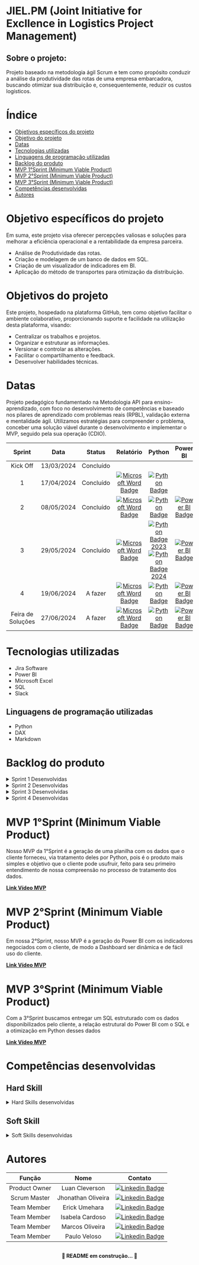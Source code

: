 # JIEL.PM (Joint Initiative for Excllence in Logistics Project Management)

## Sobre o projeto:

Projeto baseado na metodologia ágil Scrum e tem como propósito conduzir a análise da produtividade das rotas de uma empresa embarcadora, buscando otimizar sua distribuição e, consequentemente, reduzir os custos logísticos.

# Índice
* [Objetivos específicos do projeto](#objetivo-específicos-do-projeto)
* [Objetivo do projeto](#objetivos-do-projeto)
* [Datas](#datas)
* [Tecnologias utilizadas](#tecnologias-utilizadas)
* [Linguagens de programação utilizadas](#linguagens-de-programação-utilizadas)
* [Backlog do produto](#backlog-do-produto)
* [MVP 1°Sprint (Minimum Viable Product)](#mvp-1sprint-minimum-viable-product)
* [MVP 2°Sprint (Minimum Viable Product)](#mvp-2sprint-minimum-viable-product)
* [MVP 3°Sprint (Minimum Viable Product)](#mvp-3sprint-minimum-viable-product)
* [Competências desenvolvidas](#competências-desenvolvidas)
* [Autores](#autores)

##

# Objetivo específicos do projeto

Em suma, este projeto visa oferecer percepções valiosas e soluções para melhorar a eficiência operacional e a rentabilidade da empresa parceira.

- Análise de Produtividade das rotas.
- Criação e modelagem de um banco de dados em SQL.
- Criação de um visualizador de indicadores em BI.
- Aplicação do método de transportes para otimização da distribuição.

# Objetivos do projeto

Este projeto, hospedado na plataforma GitHub, tem como objetivo facilitar o ambiente colaborativo, proporcionando suporte e facilidade na utilização desta plataforma, visando:

- Centralizar os trabalhos e projetos.
- Organizar e estruturar as informações.
- Versionar e controlar as alterações.
- Facilitar o compartilhamento e feedback.
- Desenvolver habilidades técnicas.

# Datas

Projeto pedagógico fundamentado na Metodologia API para ensino-aprendizado, com foco no desenvolvimento de competências e baseado nos pilares de aprendizado com problemas reais (RPBL), validação externa e mentalidade ágil. Utilizamos estratégias para compreender o problema, conceber uma solução viável durante o desenvolvimento e implementar o MVP, seguido pela sua operação (CDIO).

| Sprint             |    Data      |   Status      | Relatório                                                                                                 | Python                                                                                                       | Power BI                                                                                                     |
|:------------------:|:------------:|:-------------:|:---------------------------------------------------------------------------------------------------------:|:------------------------------------------------------------------------------------------------------------:|:------------------------------------------------------------------------------------------------------------:|
| Kick Off           | 13/03/2024   | Concluído     |                                                                                                           |                                               |                                                                                                              |
| 1                  | 17/04/2024   | Concluído    | [![Microsoft Word Badge](https://img.shields.io/badge/Microsoft_Word-blue?style=flat-square&logo=Microsoft%20Word&logoColor=white)](https://github.com/LuanClevinho/JIEL.PM/blob/e2bea15307cdc0ef676e3e310a1e36872f2bb0c2/RELAT%C3%93RIO%20-%20SPRINT%201.pdf)                | [![Python Badge](https://img.shields.io/badge/Python-blue?style=flat-square&logo=Python&logoColor=white)](https://raw.githubusercontent.com/LuanClevinho/JIEL.PM/main/Python.py)                                              |                                                                                                              |
| 2                  | 08/05/2024   | Concluído    | [![Microsoft Word Badge](https://img.shields.io/badge/Microsoft_Word-blue?style=flat-square&logo=Microsoft%20Word&logoColor=white)](https://github.com/LuanClevinho/JIEL.PM/blob/6be9a10ea21217e8fc07a85297171a80c7b34853/Relat%C3%B3rio%20Sprint%202.pdf)                | [![Python Badge](https://img.shields.io/badge/Python-blue?style=flat-square&logo=Python&logoColor=white)](https://raw.githubusercontent.com/LuanClevinho/JIEL.PM/main/Python%20V.2.py)                                              | [![Power BI Badge](https://img.shields.io/badge/Power_BI-blue?style=flat-square&logo=Power%20BI&logoColor=white)](https://github.com/LuanClevinho/JIEL.PM/blob/017a80b42a98ef942ad9ddc9cec526c38bac95aa/BI%20Sprint2%20V.2.pbix)                                    |
| 3                  | 29/05/2024   | Concluído  | [![Microsoft Word Badge](https://img.shields.io/badge/Microsoft_Word-blue?style=flat-square&logo=Microsoft%20Word&logoColor=white)](https://github.com/LuanClevinho/JIEL.PM/blob/78b0dcde495eeeb60bf067ba28ce2fc828768394/Relat%C3%B3rio%20Sprint%203.pdf) | [![Python Badge 2023](https://img.shields.io/badge/Python%202023-blue?style=flat-square&logo=Python&logoColor=white)](https://raw.githubusercontent.com/LuanClevinho/JIEL.PM/main/otimiza%C3%A7%C3%A3o2023.py) [![Python Badge 2024](https://img.shields.io/badge/Python%202024-blue?style=flat-square&logo=Python&logoColor=white)](https://raw.githubusercontent.com/LuanClevinho/JIEL.PM/main/otimiza%C3%A7%C3%A3o2024.py) | [![Power BI Badge](https://img.shields.io/badge/Power_BI-blue?style=flat-square&logo=Power%20BI&logoColor=white)](URL_DO_SEU_RELATÓRIO) |
| 4                  | 19/06/2024   | A fazer      | [![Microsoft Word Badge](https://img.shields.io/badge/Microsoft_Word-blue?style=flat-square&logo=Microsoft%20Word&logoColor=white)](URL_DO_SEU_RELATÓRIO)                | [![Python Badge](https://img.shields.io/badge/Python-blue?style=flat-square&logo=Python&logoColor=white)](URL_DO_SEU_CÓDIGO)                                              | [![Power BI Badge](https://img.shields.io/badge/Power_BI-blue?style=flat-square&logo=Power%20BI&logoColor=white)](URL_DO_SEU_RELATÓRIO)                                    |
| Feira de Soluções  | 27/06/2024   | A fazer      | [![Microsoft Word Badge](https://img.shields.io/badge/Microsoft_Word-blue?style=flat-square&logo=Microsoft%20Word&logoColor=white)](URL_DO_SEU_RELATÓRIO)                | [![Python Badge](https://img.shields.io/badge/Python-blue?style=flat-square&logo=Python&logoColor=white)](URL_DO_SEU_CÓDIGO)                                              | [![Power BI Badge](https://img.shields.io/badge/Power_BI-blue?style=flat-square&logo=Power%20BI&logoColor=white)](URL_DO_SEU_RELATÓRIO)                                    |




# Tecnologias utilizadas
- Jira Software
- Power BI
- Microsoft Excel
- SQL
- Slack

## Linguagens de programação utilizadas
- Python
- DAX
- Markdown

# Backlog do produto

<details>

<summary>Sprint 1 Desenvolvidas</summary>

| Sprint | Descrição | Experiência do Usuário |
|--------|-----------|------------------------|
| 1      | Tratar os dados do cliente em Python | Como cliente, quero visualizar o tratamento dos meus dados, para entender qual ferramenta será usada e sua eficiência |
| 1      | Gerar planilhas para visualização do cliente | Como cliente, quero visualizar meus dados de maneira clara, para entender efetivamente que dados posso querer ou não que sejam trabalhados |

</details>

<details>

## Sprint 2

<summary>Sprint 2 Desenvolvidas</summary>

| Sprint | Descrição | Experiência do Usuário |
|--------|-----------|------------------------|
| 2      | Estruturar a relação de dados do Power BI | Como Analista de TI da empresa, quero entender como foi feita a relação de dados no Power bi, para poder alterar as relações com dados diferentes posteriormente. |
| 2      | Entrega de indicadores | Como cliente, quero uma tela com os indicadores aplicados, para visualizar de forma otimizada os dados da produtividade da empresa |
| 2      | Uma tela de BI que mostre a produtividade mensal dos veículos | Como cliente, quero visualizar uma tela com os dados referentes a produtividade mensal dos veículos, para tomada de decisão da otimização do uso dos veículos |
| 2      | Uma tela BI com evolução dos custos por km de cada rota, filtrando por fábricas | Como cliente, quero visualizar a tela no Power BI com a relação de custos das rotas das fabricas por km, para tomada de decisão de redução de custos |
| 2      | Uma tela BI com evolução dos custos por unidade transportada de cada rota, filtrando por fábricas | Como cliente, quero visualizar a evolução dos custos, para poder saber onde focar minhas reduções de custos |
| 2      | Agregar os dados de produtividade para representar o desempenho mensal de todos os veículos | Como cliente, quero visualizar os dados produtivos dos meus veículos, para compreender o desempenho mensal |
| 2      | Utilizar gráficos ou tabelas que destaquem as variações de desempenho ao longo dos meses | Como cliente, quero visualizar de maneira intuitiva os gráficos ou tabelas, para entender as variações de desempenho ao longo dos meses |
| 2      | Adicionar funcionalidades interativas à tela, como filtros por tipo de veículo ou período específico | Como cliente, quero poder interagir com meu produto de maneira intuitiva, para facilitar a apresentação de dados a minha equipe |
| 2      | Permitir que os usuários explorem os dados de maneira dinâmica para obter insights mais detalhados | Como cliente, quero que os dados trabalhados sejam apresentados de maneira dinâmica, para que minha equipe possa interagir com eles |

</details>

<details>

## Sprint 3

<summary>Sprint 3 Desenvolvidas</summary>

| Sprint | Descrição | Experiência do Usuário |
|--------|-----------|------------------------|
| 3      | Tratamento e modelagem dos dados em SQL | Como membro da equipe de TI, quero visualizar os dados modelados em SQL, para fazer tratamentos posteriores de acordo com necessidades da empresa |
| 3      | Estrutura do banco de dados | Como membro da equipe de TI, quero visualizar a estrutura do banco de dados, para entender a relação das fontes de dados |
| 3      | Integração da base de dados SQL e PowerBI | Como cliente, quero uma base de dados do SQL correlacionada com o Power BI, para que o usufruto do produto seja bem estruturado |
| 3      | Base SQL funcional | Como cliente, quero uma estrutura do SQL funcional, para que minha equipe de TI possa trabalhar nela sem muitos problemas |
| 3      | Rotas mais usadas (decidir como será medido, por ex: mensal, diário) | Como cliente, quero entender quais as rotas mais utilizadas com métricas que fazem sentido, para avaliar e gerar estudos em cima delas |
| 3      | Visão geral das atividades de cada veículo | Como cliente, quero visualizar as atividades que norteiam os veículos da empresa, para dar suporte e complementar análises de outros dados fornecidos |
| 3      | Aplicação do Método de Transportes e Otimização em Python | Como cliente, quero visualizar meu produto final otimizado, para que minhas tomadas de decisões sejam mais assertivas. |

</details>

<details>

## Sprint 4

<summary>Sprint 4 Desenvolvidas</summary>

| Sprint | Descrição | Experiência do Usuário |
|--------|-----------|------------------------|
| 4      | Documentação do código Python | Eu como cliente, quero a documentação do código Python, para que minha equipe de TI possa trabalhar em futuras atualizações pertinentes |
| 4      | Visualizações Gráficas dos Resultados | Eu como cliente, quero visualizar os novos gráficos referentes à otimização, para entender de maneira clara o que gera ou não lucro e/ou prejuízo |
| 4      | Relatórios Visuais de Desempenho | Eu como cliente, quero visualizar relatórios dinâmicos, para poder ver todos os meus desempenhos |
| 4      | Exportação de Resultados em Formatos Comuns | Eu como cliente, quero exportar os dados do meu produto em formatos simples, para poder visualizar meus dados tratados de outras formas |
| 4      | Manual do Produto Final | Eu como cliente, quero um manual do produto final, para que eu e minha empresa possamos usar futuramente |
</details>

# MVP 1°Sprint (Minimum Viable Product)

Nosso MVP da 1°Sprint é a geração de uma planilha com os dados que o cliente forneceu, via tratamento deles por Python, pois é o produto mais simples e objetivo que o cliente pode usufruir, feito para seu primeiro entendimento de nossa compreensão no processo de tratamento dos dados.

[**Link Vídeo MVP**](https://fatecspgov-my.sharepoint.com/:u:/g/personal/paulo_souza109_fatec_sp_gov_br/EbF2mU9te-xMoc9ScnA2w-8B5KzMgji1Hfv9MU0GJIac6Q?e=FbjVi7)

# MVP 2°Sprint (Minimum Viable Product)

Em nossa 2°Sprint, nosso MVP é a geração do Power BI com os indicadores negociados com o cliente, de modo a Dashboard ser dinâmica e de fácil uso do cliente.

[**Link Vídeo MVP**](https://drive.google.com/file/d/1h5bN7Q5yIgZYp7t_L-70jOfsm_fH9MfH/view?usp=sharing)

# MVP 3°Sprint (Minimum Viable Product)

Com a 3°Sprint buscamos entregar um SQL estruturado com os dados disponibilizados pelo cliente, a relação estrutural do Power BI com o SQL e a otimização em Python desses dados

[**Link Vídeo MVP**](https://youtu.be/HRrtSNvbFoM)

# Competências desenvolvidas

 ## Hard Skill

<details>
<summary>Hard Skills desenvolvidas</summary>
  
| Tecnologia/Metodologia | Classificação      |
|------------------------|--------------------|
| GitHub                 | ☆ ☆ ☆ ☆ ☆ ☆ ☆ ☆ ☆ ☆ |
| Gestão de Projetos     | ☆ ☆ ☆ ☆ ☆ ☆ ☆ ☆ ☆ ☆ |
| Scrum Master           | ☆ ☆ ☆ ☆ ☆ ☆ ☆ ☆ ☆ ☆ |
| Product Owner          | ☆ ☆ ☆ ☆ ☆ ☆ ☆ ☆ ☆ ☆ |
| Markdown               | ☆ ☆ ☆ ☆ ☆ ☆ ☆ ☆ ☆ ☆ |
| Git Projects           | ☆ ☆ ☆ ☆ ☆ ☆ ☆ ☆ ☆ ☆ |

 
</details>

## Soft Skill
<details>
<summary>Soft Skills desenvolvidas</summary>

| Habilidades          | Classificação            |
|----------------------|--------------------------|
| Adaptabilidade       | ☆ ☆ ☆ ☆ ☆ ☆ ☆ ☆ ☆ ☆ |
| Colaboração          | ☆ ☆ ☆ ☆ ☆ ☆ ☆ ☆ ☆ ☆ |
| Comunicação          | ☆ ☆ ☆ ☆ ☆ ☆ ☆ ☆ ☆ ☆ |
| Autonomia            | ☆ ☆ ☆ ☆ ☆ ☆ ☆ ☆ ☆ ☆ |
| Proatividade         | ☆ ☆ ☆ ☆ ☆ ☆ ☆ ☆ ☆ ☆ |
| Entrega de Resultados| ☆ ☆ ☆ ☆ ☆ ☆ ☆ ☆ ☆ ☆ |


</details>

# Autores

|    Função       |       Nome           |                                                                                                                                                          Contato                                                                                                                                                          |
|:---------------:|:-------------------:|:------------------------------------------------------------------------------------------------------------------------------------------------------------------------------------------------------------------------------------------------------------------------------------------------------------------------:|
| Product Owner   |   Luan Cleverson    |   [![Linkedin Badge](https://img.shields.io/badge/Linkedin-blue?style=flat-square&logo=Linkedin&logoColor=white)](https://www.linkedin.com/in/luan-cleverson-silva-dos-santos-879b1a16a?utm_source=share&utm_campaign=share_via&utm_content=profile&utm_medium=android_app)    |
| Scrum Master    |   Jhonathan Oliveira      |   [![Linkedin Badge](https://img.shields.io/badge/Linkedin-blue?style=flat-square&logo=Linkedin&logoColor=white)](https://www.linkedin.com/in/jhonathan-oliveira-1899091a1?utm_source=share&utm_campaign=share_via&utm_content=profile&utm_medium=ios_app)     |
| Team Member     |    Erick Umehara     |   [![Linkedin Badge](https://img.shields.io/badge/Linkedin-blue?style=flat-square&logo=Linkedin&logoColor=white)](https://www.linkedin.com/in/erick-kenzo-umehara-175028207/)  |
| Team Member     |    Isabela Cardoso      |   [![Linkedin Badge](https://img.shields.io/badge/Linkedin-blue?style=flat-square&logo=Linkedin&logoColor=white)](https://www.linkedin.com/feed/?trk=sem-ga_campid.12619604099_asid.149519181115_crid.657343811716_kw.linkedin_d.c_tid.kwd-148086543_n.g_mt.e_geo.9100232)  |
| Team Member     |   Marcos Oliveira    |   [![Linkedin Badge](https://img.shields.io/badge/Linkedin-blue?style=flat-square&logo=Linkedin&logoColor=white)](https://www.linkedin.com/in/marcosvinicius-silva?utm_source=share&utm_campaign=share_via&utm_content=profile&utm_medium=android_app) |
| Team Member     |    Paulo Veloso   |   [![Linkedin Badge](https://img.shields.io/badge/Linkedin-blue?style=flat-square&logo=Linkedin&logoColor=white)](https://www.linkedin.com/in/paulo-henrique-2b5039209?utm_source=share&utm_campaign=share_via&utm_content=profile&utm_medium=android_app)    |


##

<h4 align="center">
🚧 README em construção... 🚧
</h4>

